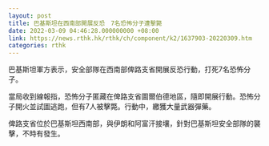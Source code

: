 ```yaml
---
layout: post
title: 巴基斯坦在西南部開展反恐　7名恐怖分子遭擊斃
date: 2022-03-09 04:46:28.000000000 +08:00
link: https://news.rthk.hk/rthk/ch/component/k2/1637903-20220309.htm
categories: rthk
---
```


巴基斯坦軍方表示，安全部隊在西南部俾路支省開展反恐行動，打死7名恐怖分子。

當局收到線報指，恐怖分子匿藏在俾路支省圖爾伯德地區，隨即開展行動。恐怖分子開火並試圖逃跑，但有7人被擊斃。行動中，繳獲大量武器彈藥。

俾路支省位於巴基斯坦西南部，與伊朗和阿富汗接壤，針對巴基斯坦安全部隊的襲擊，不時有發生。
